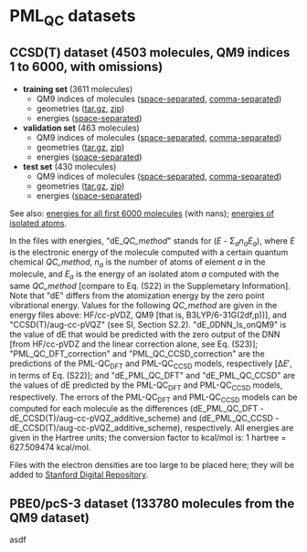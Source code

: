 # PML<sub>QC</sub> datasets
## CCSD(T) dataset (4503 molecules, QM9 indices 1 to 6000, with omissions)
* **training set** (3611 molecules)
  * QM9 indices of molecules ([space-separated](ccsdt_dataset/list_of_space_separated_qm9_indices_ccsdt_train.dat), [comma-separated](ccsdt_dataset/list_of_comma_separated_qm9_indices_ccsdt_train.dat))
  * geometries ([tar.gz](ccsdt_dataset/ccsdt_train_coords.tar.gz), [zip](ccsdt_dataset/ccsdt_train_coords.zip))
  * energies ([space-separated](ccsdt_dataset/energies_ccsdt_train.dat))
* **validation set** (463 molecules)
  * QM9 indices of molecules ([space-separated](ccsdt_dataset/list_of_space_separated_qm9_indices_ccsdt_validation.dat), [comma-separated](ccsdt_dataset/list_of_comma_separated_qm9_indices_ccsdt_validation.dat))
  * geometries ([tar.gz](ccsdt_dataset/ccsdt_validation_coords.tar.gz), [zip](ccsdt_dataset/ccsdt_validation_coords.zip))
  * energies ([space-separated](ccsdt_dataset/energies_ccsdt_validation.dat))
* **test set** (430 molecules)
  * QM9 indices of molecules ([space-separated](ccsdt_dataset/list_of_space_separated_qm9_indices_ccsdt_test.dat), [comma-separated](ccsdt_dataset/list_of_comma_separated_qm9_indices_ccsdt_test.dat))
  * geometries ([tar.gz](ccsdt_dataset/ccsdt_test_coords.tar.gz), [zip](ccsdt_dataset/ccsdt_test_coords.zip))
  * energies ([space-separated](ccsdt_dataset/energies_ccsdt_test.dat))

See also: [energies for all first 6000 molecules](ccsdt_dataset/energies_QM9_indices_1to5999.dat) (with nans); [energies of isolated atoms](ccsdt_dataset/energies_atoms.dat).

In the files with energies, "dE_*QC_method*" stands for (*E* - &Sigma;<sub>*a*</sub>*n*<sub>*a*</sub>*E*<sub>*a*</sub>), where *E* is the electronic energy of the molecule computed with a certain quantum chemical *QC_method*, *n*<sub>*a*</sub> is the number of atoms of element *a* in the molecule, and *E*<sub>*a*</sub> is the energy of an isolated atom *a* computed with the same *QC_method* [compare to Eq. (S22) in the Supplemetary Information]. Note that "dE" differs from the atomization energy by the zero point vibrational energy. Values for the following *QC_method* are given in the energy files above: HF/cc-pVDZ, QM9 [that is, B3LYP/6-31G(2df,p))], and "CCSD(T)/aug-cc-pVQZ" (see SI, Section S2.2). "dE_0DNN_ls_onQM9" is the value of dE that would be predicted with the zero output of the DNN [from HF/cc-pVDZ and the linear correction alone, see Eq. (S23)]; "PML_QC_DFT_correction" and "PML_QC_CCSD_correction" are the predictions of the PML-QC<sub>DFT</sub> and PML-QC<sub>CCSD</sub> models, respectively [&Delta;*E*&prime;, in terms of Eq. (S22)]; and "dE_PML_QC_DFT" and "dE_PML_QC_CCSD" are the values of dE predicted by the PML-QC<sub>DFT</sub> and PML-QC<sub>CCSD</sub> models, respectively. The errors of the PML-QC<sub>DFT</sub> and PML-QC<sub>CCSD</sub> models can be computed for each molecule as the differences (dE_PML_QC_DFT - dE_CCSD(T)/aug-cc-pVQZ_additive_scheme) and (dE_PML_QC_CCSD - dE_CCSD(T)/aug-cc-pVQZ_additive_scheme), respectively. All energies are given in the Hartree units; the conversion factor to kcal/mol is: 1 hartree = 627.509474 kcal/mol.

Files with the electron densities are too large to be placed here; they will be added to [Stanford Digital Repository](https://searchworks.stanford.edu/view/kf921gd3855).

## PBE0/pcS-3 dataset (133780 molecules from the QM9 dataset)
asdf
